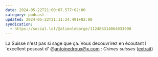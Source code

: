 ```yaml
---
date: 2024-05-22T21:00:07.577+02:00
category: podcast
updated: 2024-05-22T21:11:24.491+02:00
syndication:
  - https://social.lol/@alienlebarge/112486314064033990
---
```


La Suisse n'est pas si sage que ça. Vous decouvrirez en écoutant l´excellent poscast d' @antoinedroux@x.com : *Crimes suisses* ([extrait](https://overcast.fm/+BGKw8Xu2lU/17:21))
